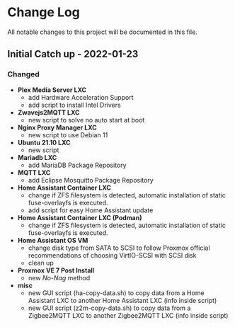 
# Change Log
All notable changes to this project will be documented in this file.
 
 
## Initial Catch up - 2022-01-23
 
### Changed

- **Plex Media Server LXC**
  - add Hardware Acceleration Support
  - add script to install Intel Drivers
- **Zwavejs2MQTT LXC**
  - new script to solve no auto start at boot
- **Nginx Proxy Manager LXC** 
  - new script to use Debian 11
- **Ubuntu 21.10 LXC** 
  - new script
- **Mariadb LXC** 
  - add MariaDB Package Repository
- **MQTT LXC** 
  - add Eclipse Mosquitto Package Repository
- **Home Assistant Container LXC** 
  - change if ZFS filesystem is detected, automatic installation of static fuse-overlayfs is executed.  
  - add script for easy Home Assistant update
- **Home Assistant Container LXC (Podman)** 
  - change if ZFS filesystem is detected, automatic installation of static fuse-overlayfs is executed. 
- **Home Assistant OS VM** 
  - change disk type from SATA to SCSI to follow Proxmox official recommendations of choosing VirtIO-SCSI with SCSI disk
  - clean up
- **Proxmox VE 7 Post Install** 
  - new *No-Nag* method
- **misc**
  - new GUI script (ha-copy-data.sh) to copy data from a Home Assistant LXC to another Home Assistant LXC (info inside script)
  - new GUI script (z2m-copy-data.sh) to copy data from a Zigbee2MQTT LXC to another Zigbee2MQTT LXC (info inside script)
